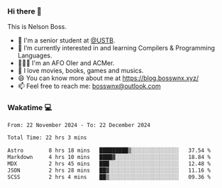 ### Hi there 👋

<!--
**bosswnx/bosswnx** is a ✨ _special_ ✨ repository because its `README.md` (this file) appears on your GitHub profile.

Here are some ideas to get you started:

- 🔭 I’m currently working on ...
- 🌱 I’m currently learning ...
- 👯 I’m looking to collaborate on ...
- 🤔 I’m looking for help with ...
- 💬 Ask me about ...
- 📫 How to reach me: ...
- 😄 Pronouns: ...
- ⚡ Fun fact: ...
-->

This is Nelson Boss.

- 🏫 I'm a senior student at [@USTB](https://www.ustb.edu.cn/).
- 🌱 I’m currently interested in and learning Compilers & Programming Languages.
- 🧑🏻‍💻 I'm an AFO OIer and ACMer.
- 🥰 I love movies, books, games and musics.
- 😄 You can know more about me at https://blog.bosswnx.xyz/
- 📫 Feel free to reach me: bosswnx@outlook.com

### Wakatime 💻

<!--START_SECTION:waka-->

```txt
From: 22 November 2024 - To: 22 December 2024

Total Time: 22 hrs 3 mins

Astro        8 hrs 18 mins   █████████▒░░░░░░░░░░░░░░░   37.54 %
Markdown     4 hrs 10 mins   ████▓░░░░░░░░░░░░░░░░░░░░   18.84 %
MDX          2 hrs 45 mins   ███░░░░░░░░░░░░░░░░░░░░░░   12.48 %
JSON         2 hrs 28 mins   ██▓░░░░░░░░░░░░░░░░░░░░░░   11.16 %
SCSS         2 hrs 4 mins    ██▒░░░░░░░░░░░░░░░░░░░░░░   09.36 %
```

<!--END_SECTION:waka-->
